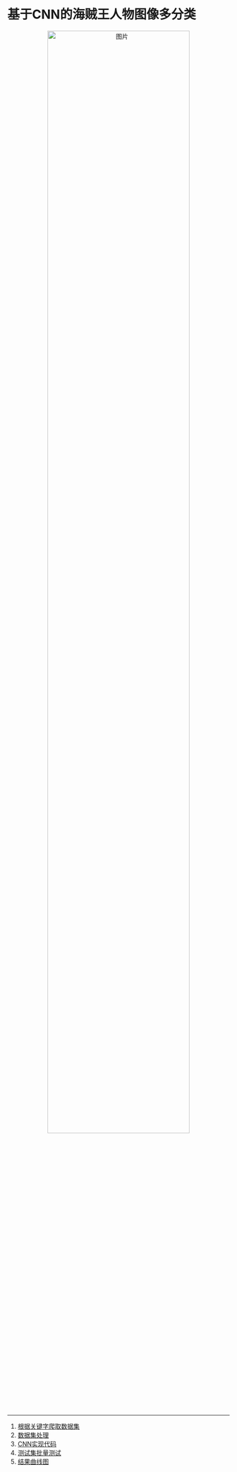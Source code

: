 # 基于CNN的海贼王人物图像多分类
<center>
<img src="https://i.loli.net/2019/06/16/5d06111b8ce6b54240.png" alt="图片" width="80%" />
</center>  

<hr>

1. [根据关键字爬取数据集](code/data-crawling/)
2. [数据集处理](code/data-processing/)
3. [CNN实现代码](code/cnn/)
4. [测试集批量测试](code/batch-test/)
5. [结果曲线图](result/curve.png)